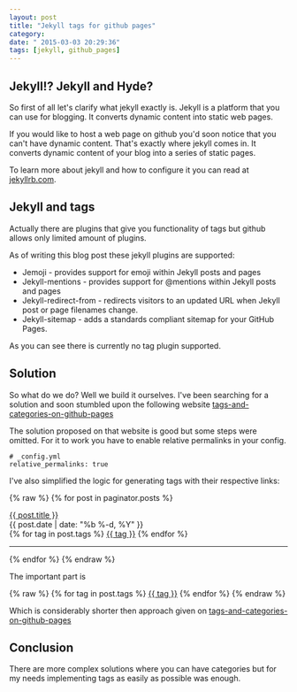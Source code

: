 ```yaml
---
layout: post
title: "Jekyll tags for github pages"
category: 
date: " 2015-03-03 20:29:36"
tags: [jekyll, github_pages]
---
```


## Jekyll!? Jekyll and Hyde?

So first of all let's clarify what jekyll exactly is. Jekyll is a platform that you can use for blogging.
It converts dynamic content into static web pages.

If you would like to host a web page on github you'd soon notice that you can't have dynamic content. That's
exactly where jekyll comes in. It converts dynamic content of your blog into a series of static pages.

To learn more about jekyll and how to configure it you can read at [jekyllrb.com](http://jekyllrb.com/).

## Jekyll and tags

Actually there are plugins that give you functionality of tags but github allows only limited amount of
plugins.

As of writing this blog post these jekyll plugins are supported:

* Jemoji - provides support for emoji within Jekyll posts and pages
* Jekyll-mentions - provides support for @mentions within Jekyll posts and pages
* Jekyll-redirect-from - redirects visitors to an updated URL when Jekyll post or page filenames change.
* Jekyll-sitemap - adds a standards compliant sitemap for your GitHub Pages.

As you can see there is currently no tag plugin supported.

## Solution

So what do we do? Well we build it ourselves.
I've been searching for a solution and soon stumbled upon the following website [tags-and-categories-on-github-pages](http://www.minddust.com/post/tags-and-categories-on-github-pages/)

The solution proposed on that website is good but some steps were omitted.
For it to work you have to enable relative permalinks in your config.

    # _config.yml
    relative_permalinks: true

I've also simplified the logic for generating tags with their respective links:

{% raw %}
    {% for post in paginator.posts %}
      <div class="post">
        <a class="post-link" title="{{ post.title }}" href="{{ post.url | prepend: site.baseurl }}">{{ post.title }}</a>
          <div class="clear-float"></div>
          <div class="date">{{ post.date | date: "%b %-d, %Y" }}</div>
          {% for tag in post.tags %}
            <a class="tag" href="/blog/tag/{{ tag }}/">{{ tag }}</a>
          {% endfor %}
      </div>
    <hr/>
    {% endfor %}
{% endraw %}

The important part is

{% raw %}
  {% for tag in post.tags %}
    <a class="tag" href="/blog/tag/{{ tag }}/">{{ tag }}</a>
  {% endfor %}
{% endraw %}

Which is considerably shorter then approach given on [tags-and-categories-on-github-pages](http://www.minddust.com/post/tags-and-categories-on-github-pages/)

## Conclusion

There are more complex solutions where you can have categories but for my needs implementing tags as easily as
possible was enough.


